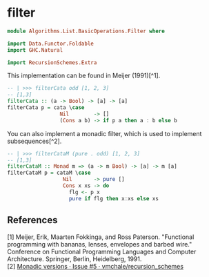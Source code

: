 # filter

```hs
module Algorithms.List.BasicOperations.Filter where

import Data.Functor.Foldable
import GHC.Natural

import RecursionSchemes.Extra
```

This implementation can be found in Meijer (1991)[^1].

```hs
-- | >>> filterCata odd [1, 2, 3]
-- [1,3]
filterCata :: (a -> Bool) -> [a] -> [a]
filterCata p = cata \case
                 Nil        -> []
                 (Cons a b) -> if p a then a : b else b
```

You can also implement a monadic filter, which is used to implement subsequences[^2].

```hs
-- | >>> filterCataM (pure . odd) [1, 2, 3]
-- [1,3]
filterCataM :: Monad m => (a -> m Bool) -> [a] -> m [a]
filterCataM p = cataM \case
                  Nil       -> pure []
                  Cons x xs -> do
                    flg <- p x
                    pure if flg then x:xs else xs
```

## References
[1] Meijer, Erik, Maarten Fokkinga, and Ross Paterson. "Functional programming with bananas, lenses, envelopes and barbed wire." Conference on Functional Programming Languages and Computer Architecture. Springer, Berlin, Heidelberg, 1991.  
[2] [Monadic versions · Issue #5 · vmchale/recursion_schemes](https://github.com/vmchale/recursion_schemes/issues/5)